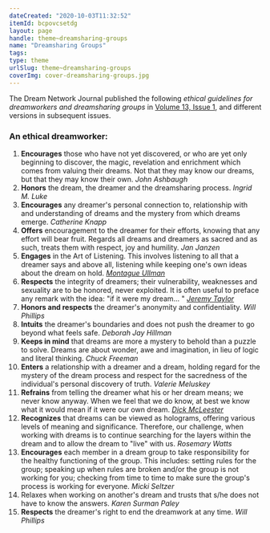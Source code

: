 ```yaml
---
dateCreated: "2020-10-03T11:32:52"
itemId: bcpovcsetdg
layout: page
handle: theme~dreamsharing-groups
name: "Dreamsharing Groups"
tags:
type: theme
urlSlug: theme~dreamsharing-groups
coverImg: cover-dreamsharing-groups.jpg
---
```


The Dream Network Journal published the following _ethical guidelines for dreamworkers and dreamsharing groups_ in [Volume 13, Issue 1](../bcphbqvckd7/13.1), and different versions in subsequent issues.

### An ethical dreamworker:

1. **Encourages** those who have not yet discovered, or who are yet only beginning to discover, the magic, revelation and enrichment which comes from valuing their dreams. Not that they may know our dreams, but that they may know their own. _John Ashbaugh_
2. **Honors** the dream, the dreamer and the dreamsharing process. _Ingrid M. Luke_
3. **Encourages** any dreamer's personal connection to, relationship with and understanding of dreams and the mystery from which dreams emerge. _Catherine Knapp_
4. **Offers** encouragement to the dreamer for their efforts, knowing that any effort will bear fruit. Regards all dreams and dreamers as sacred and as such, treats them with respect, joy and humility. _Jan Janzen_
5. **Engages** in the Art of Listening. This involves listening to all that a dreamer says and above all, listening while keeping one's own ideas about the dream on hold. [_Montague Ullman_](../@montagueullman)
6. **Respects** the integrity of dreamers; their vulnerability, weaknesses and sexuality are to be honored, never exploited. It is often useful to preface any remark with the idea: "if it were my dream... " [_Jeremy Taylor_](../@jeremytaylor)
7. **Honors and respects** the dreamer's anonymity and confidentiality. _Will Phillips_
8. **Intuits** the dreamer's boundaries and does not push the dreamer to go beyond what feels safe. _Deborah Jay Hillman_
9. **Keeps in mind** that dreams are more a mystery to behold than a puzzle to solve. Dreams are about wonder, awe and imagination, in lieu of logic and literal thinking. _Chuck Freeman_
10. **Enters** a relationship with a dreamer and a dream, holding regard for the mystery of the dream process and respect for the sacredness of the individual's personal discovery of truth. _Valerie Meluskey_
11. **Refrains** from telling the dreamer what his or her dream means; we never know anyway. When we feel that we do know, at best we know what it would mean if it were our own dream. [_Dick McLeester_](../@dickmcleester)
12. **Recognizes** that dreams can be viewed as holograms, offering various levels of meaning and significance. Therefore, our challenge, when working with dreams is to continue searching for the layers within the dream and to allow the dream to "live" with us. _Rosemary Watts_
13. **Encourages** each member in a dream group to take responsibility for the healthy functioning of the group. This includes: setting rules for the group; speaking up when rules are broken and/or the group is not working for you; checking from time to time to make sure the group's process is working for everyone. _Micki Seltzer_
14. Relaxes when working on another's dream and trusts that s/he does not have to know the answers. _Karen Surman Paley_
15. **Respects** the dreamer's right to end the dreamwork at any time. _Will Phillips_
